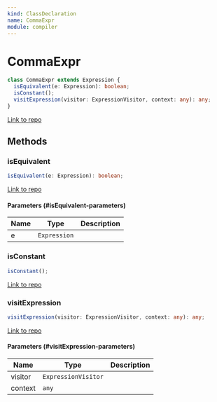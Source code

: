 ```yaml
---
kind: ClassDeclaration
name: CommaExpr
module: compiler
---
```


# CommaExpr

```ts
class CommaExpr extends Expression {
  isEquivalent(e: Expression): boolean;
  isConstant();
  visitExpression(visitor: ExpressionVisitor, context: any): any;
}
```

[Link to repo](https://github.com/timdeschryver/angular/blob/master/packages/compiler/src/output/output_ast.ts#L880-L896)

## Methods

### isEquivalent

```ts
isEquivalent(e: Expression): boolean;
```

[Link to repo](https://github.com/timdeschryver/angular/blob/master/packages/compiler/src/output/output_ast.ts#L885-L887)

#### Parameters (#isEquivalent-parameters)

| Name | Type         | Description |
| ---- | ------------ | ----------- |
| e    | `Expression` |             |

### isConstant

```ts
isConstant();
```

[Link to repo](https://github.com/timdeschryver/angular/blob/master/packages/compiler/src/output/output_ast.ts#L889-L891)

### visitExpression

```ts
visitExpression(visitor: ExpressionVisitor, context: any): any;
```

[Link to repo](https://github.com/timdeschryver/angular/blob/master/packages/compiler/src/output/output_ast.ts#L893-L895)

#### Parameters (#visitExpression-parameters)

| Name    | Type                | Description |
| ------- | ------------------- | ----------- |
| visitor | `ExpressionVisitor` |             |
| context | `any`               |             |
